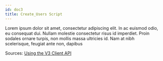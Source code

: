 ```yaml
---
id: doc3
title: Create_Users Script
---
```


Lorem ipsum dolor sit amet, consectetur adipiscing elit. In ac euismod odio, eu consequat dui. Nullam molestie consectetur risus id imperdiet. Proin sodales ornare turpis, non mollis massa ultricies id. Nam at nibh scelerisque, feugiat ante non, dapibus 

Sources: [Using the V3 Client API](https://docs.openstack.org/python-keystoneclient/latest/using-api-v3.html)